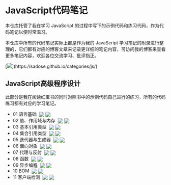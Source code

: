 # JavaScript代码笔记

本仓库托管了我在学习 JavaScript 的过程中写下的示例代码和练习代码，作为代码笔记以便时常温习。

本仓库中所有的代码笔记实际上都是作为我的 JavaScript 学习笔记的附录进行整理的，它们都有对应的博客文章来记录更详细的笔记内容，可访问我的博客来查看更多笔记内容，欢迎各位交流学习、批评指正。

[![](https://img.shields.io/static/v1?label=%E8%AE%BF%E9%97%AE&message=%E5%A4%A7%E6%A3%AE%E7%9A%84%E5%8D%9A%E5%AE%A2%20-%20JS%E4%B8%93%E6%A0%8F&labelColor=rgb(32,110,211)&color=rgb(58,186,233)&logo=Symantec&style=flat-square)](https://sadose.github.io/categories/js/)

## JavaScript高级程序设计

此部分是我在阅读红宝书的同时对照书中的示例代码自己进行的练习，所有的代码练习都有对应的学习笔记。

- 01 语言基础&nbsp;
<sub>[![](https://img.shields.io/static/v1?label=&message=%E7%AC%94%E8%AE%B0&color=orange)](https://sadose.github.io/2021/12/04/js001/)</sub>
<sub>[![](https://img.shields.io/static/v1?label=&message=%E4%BB%A3%E7%A0%81&color=blue)](1%20JavaScript%E9%AB%98%E7%BA%A7%E7%A8%8B%E5%BA%8F%E8%AE%BE%E8%AE%A1/01%20%E8%AF%AD%E8%A8%80%E5%9F%BA%E7%A1%80.js)</sub>
- 02 值、作用域与内存&nbsp;
<sub>[![](https://img.shields.io/static/v1?label=&message=%E7%AC%94%E8%AE%B0&color=orange)](https://sadose.github.io/2021/12/07/js002/)</sub>
<sub>[![](https://img.shields.io/static/v1?label=&message=%E4%BB%A3%E7%A0%81&color=blue)](1%20JavaScript%E9%AB%98%E7%BA%A7%E7%A8%8B%E5%BA%8F%E8%AE%BE%E8%AE%A1/02%20%E5%80%BC%E3%80%81%E4%BD%9C%E7%94%A8%E5%9F%9F%E4%B8%8E%E5%86%85%E5%AD%98.js)</sub>
- 03 基本引用类型&nbsp;
<sub>[![](https://img.shields.io/static/v1?label=&message=%E7%AC%94%E8%AE%B0&color=orange)](https://sadose.github.io/2021/12/08/js003/)</sub>
<sub>[![](https://img.shields.io/static/v1?label=&message=%E4%BB%A3%E7%A0%81&color=blue)](1%20JavaScript%E9%AB%98%E7%BA%A7%E7%A8%8B%E5%BA%8F%E8%AE%BE%E8%AE%A1/03%20%E5%9F%BA%E6%9C%AC%E5%BC%95%E7%94%A8%E7%B1%BB%E5%9E%8B.js)</sub>
- 04 集合引用类型&nbsp;
<sub>[![](https://img.shields.io/static/v1?label=&message=%E7%AC%94%E8%AE%B0&color=orange)](https://sadose.github.io/2021/12/10/js004/)</sub>
<sub>[![](https://img.shields.io/static/v1?label=&message=%E4%BB%A3%E7%A0%81&color=blue)](1%20JavaScript%E9%AB%98%E7%BA%A7%E7%A8%8B%E5%BA%8F%E8%AE%BE%E8%AE%A1/04%20%E9%9B%86%E5%90%88%E5%BC%95%E7%94%A8%E7%B1%BB%E5%9E%8B.js)</sub>
- 05 迭代器与生成器&nbsp;
<sub>[![](https://img.shields.io/static/v1?label=&message=%E7%AC%94%E8%AE%B0&color=orange)](https://sadose.github.io/2021/12/13/js005/)</sub>
<sub>[![](https://img.shields.io/static/v1?label=&message=%E4%BB%A3%E7%A0%81&color=blue)](1%20JavaScript%E9%AB%98%E7%BA%A7%E7%A8%8B%E5%BA%8F%E8%AE%BE%E8%AE%A1/05%20%E8%BF%AD%E4%BB%A3%E5%99%A8%E4%B8%8E%E7%94%9F%E6%88%90%E5%99%A8.js)</sub>
- 06 面向对象&nbsp;
<sub>[![](https://img.shields.io/static/v1?label=&message=%E7%AC%94%E8%AE%B0&color=orange)](https://sadose.github.io/2021/12/15/js006/)</sub>
<sub>[![](https://img.shields.io/static/v1?label=&message=%E4%BB%A3%E7%A0%81&color=blue)](1%20JavaScript%E9%AB%98%E7%BA%A7%E7%A8%8B%E5%BA%8F%E8%AE%BE%E8%AE%A1/06%20%E9%9D%A2%E5%90%91%E5%AF%B9%E8%B1%A1.js)</sub>
- 07 代理与反射&nbsp;
<sub>[![](https://img.shields.io/static/v1?label=&message=%E7%AC%94%E8%AE%B0&color=orange)](https://sadose.github.io/2021/12/17/js007/)</sub>
<sub>[![](https://img.shields.io/static/v1?label=&message=%E4%BB%A3%E7%A0%81&color=blue)](1%20JavaScript%E9%AB%98%E7%BA%A7%E7%A8%8B%E5%BA%8F%E8%AE%BE%E8%AE%A1/07%20%E4%BB%A3%E7%90%86%E4%B8%8E%E5%8F%8D%E5%B0%84.js)</sub>
- 08 函数&nbsp;
<sub>[![](https://img.shields.io/static/v1?label=&message=%E7%AC%94%E8%AE%B0&color=orange)](https://sadose.github.io/2021/12/23/js008/)</sub>
<sub>[![](https://img.shields.io/static/v1?label=&message=%E4%BB%A3%E7%A0%81&color=blue)](1%20JavaScript%E9%AB%98%E7%BA%A7%E7%A8%8B%E5%BA%8F%E8%AE%BE%E8%AE%A1/08%20%E5%87%BD%E6%95%B0.js)</sub>
- 09 异步编程&nbsp;
<sub>[![](https://img.shields.io/static/v1?label=&message=%E7%AC%94%E8%AE%B0&color=orange)](https://sadose.github.io/2021/12/24/js009/)</sub>
<sub>[![](https://img.shields.io/static/v1?label=&message=%E4%BB%A3%E7%A0%81&color=blue)](1%20JavaScript%E9%AB%98%E7%BA%A7%E7%A8%8B%E5%BA%8F%E8%AE%BE%E8%AE%A1/09%20%E5%BC%82%E6%AD%A5%E7%BC%96%E7%A8%8B.js)</sub>
- 10 BOM&nbsp;
<sub>[![](https://img.shields.io/static/v1?label=&message=%E7%AC%94%E8%AE%B0&color=orange)](https://sadose.github.io/2022/01/16/js010/)</sub>
<sub>[![](https://img.shields.io/static/v1?label=&message=%E4%BB%A3%E7%A0%81&color=blue)](1%20JavaScript%E9%AB%98%E7%BA%A7%E7%A8%8B%E5%BA%8F%E8%AE%BE%E8%AE%A1/10%20BOM.js)</sub>
- 11 客户端检测&nbsp;
<sub>[![](https://img.shields.io/static/v1?label=&message=%E7%AC%94%E8%AE%B0&color=orange)](https://sadose.github.io/2022/02/02/js011/)</sub>
<sub>[![](https://img.shields.io/static/v1?label=&message=%E4%BB%A3%E7%A0%81&color=blue)](1%20JavaScript%E9%AB%98%E7%BA%A7%E7%A8%8B%E5%BA%8F%E8%AE%BE%E8%AE%A1/11%20%E5%AE%A2%E6%88%B7%E7%AB%AF%E6%A3%80%E6%B5%8B.js)</sub>
<!-- - 12 DOM基础&nbsp;
<sub>[![](https://img.shields.io/static/v1?label=&message=%E7%AC%94%E8%AE%B0&color=orange)]()</sub>
<sub>[![](https://img.shields.io/static/v1?label=&message=%E4%BB%A3%E7%A0%81&color=blue)]()</sub> -->
<!-- - 13 DOM扩展&nbsp;
<sub>[![](https://img.shields.io/static/v1?label=&message=%E7%AC%94%E8%AE%B0&color=orange)]()</sub>
<sub>[![](https://img.shields.io/static/v1?label=&message=%E4%BB%A3%E7%A0%81&color=blue)]()</sub> -->

<!-- &nbsp;
<sub>[![](https://img.shields.io/static/v1?label=&message=%E7%AC%94%E8%AE%B0&color=orange)]()</sub>
<sub>[![](https://img.shields.io/static/v1?label=&message=%E4%BB%A3%E7%A0%81&color=blue)]()</sub> -->
